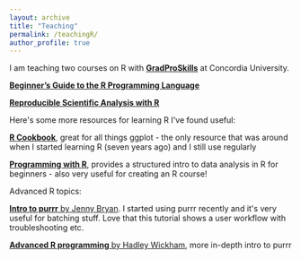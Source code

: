 ```yaml
---
layout: archive
title: "Teaching"
permalink: /teachingR/
author_profile: true
---
```


 I am teaching two courses on R with [**GradProSkills**](https://www.concordia.ca/students/gradproskills.html) at Concordia University.

[**Beginner’s Guide to the R Programming Language**](https://www.concordia.ca/students/gradproskills/workshops/details.html?subject_area=GPDI&catalog_number=515)

[**Reproducible Scientific Analysis with R**](https://www.concordia.ca/students/gradproskills/workshops/details.html?subject_area=GPDI&catalog_number=517)


Here's some more resources for learning R I've found useful:

[**R Cookbook**](http://www.cookbook-r.com/Graphs/), great for all things ggplot - the only resource that was around when I started learning R (seven years ago) and I still use regularly


[**Programming with R**](https://swcarpentry.github.io/r-novice-inflammation/), provides a structured intro to data analysis in R for beginners - also very useful for creating an R course!




Advanced R topics:

[**Intro to purrr** by Jenny Bryan](https://jennybc.github.io/purrr-tutorial/). I started using purrr recently and it's very useful for batching stuff. Love that this tutorial shows a user workflow with troubleshooting etc.


[**Advanced R programming** by Hadley Wickham](https://adv-r.hadley.nz/), more in-depth intro to purrr
